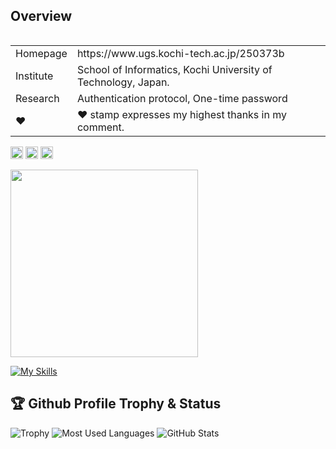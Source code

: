 ## Overview
<table align="left">
<tbody>
	<tr>
		<td>Homepage</td>
    		<td>https://www.ugs.kochi-tech.ac.jp/250373b</td>
	</tr>
	<tr>
		<td>Institute</td>
		<td>School of Informatics, Kochi University of Technology, Japan.</td>
	</tr>
	<tr>
		<td>Research</td>
		<td>Authentication protocol, One-time password</td>
	</tr>
	<tr>
		<td>❤️</td>
		<td>❤️ stamp expresses my highest thanks in my comment.</td>
	</tr>
</tbody>
</table>

<p align="left">
   	 <img height="20" src="https://komarev.com/ghpvc/?username=MIZOGUCHIKoki&style=plastic" />
    	 <img height="20" src="https://img.shields.io/github/followers/MIZOGUCHIKoki?label=follow&logo=github&style=plastic" />
   	 <img height="20" src="https://img.shields.io/github/issues/MIZOGUCHIKoki/MIZOGUCHIKoki.svg?&style=plastic" />
</p>
  
<img height="300" src="https://github-profile-summary-cards.vercel.app/api/cards/profile-details?username=MIZOGUCHIKoki&theme=dracula" />

[![My Skills](https://skillicons.dev/icons?i=c,docker,git,github,linux,mysql,py,rails,raspberrypi,ruby,sqlite,stackoverflow,swift,ubuntu,vim&theme=light)](https://skillicons.dev)

## 🏆 Github Profile Trophy & Status
![Trophy](https://github-profile-trophy.vercel.app/?username=MIZOGUCHIKoki&column=8&theme=gruvbox&no-frame=true)
![Most Used Languages](https://github-readme-stats.vercel.app/api/top-langs/?username=MIZOGUCHIKoki&theme=nord)
![GitHub Stats](https://github-readme-stats.vercel.app/api?username=MIZOGUCHIKoki&show_icons=true&count_private=true&line_height=40&theme=nord)

